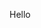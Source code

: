 <!-- <!DOCTYPE html>
<html>

<head>
    <title>Lilypads</title>
</head>

<body>
    <p>Hello</p>
</body>

</html> -->

Hello
